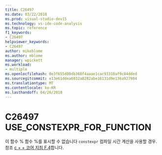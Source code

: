 ```yaml
---
title: C26497
ms.date: 03/22/2018
ms.prod: visual-studio-dev15
ms.technology: vs-ide-code-analysis
ms.topic: reference
f1_keywords:
- C26497
helpviewer_keywords:
- C26497
author: mikeblome
ms.author: mblome
manager: wpickett
ms.workload:
- multiple
ms.openlocfilehash: 0e3f655d80db368f4aaae1cac93318af9c84dded
ms.sourcegitcommit: e13e61ddea6032a8282abe16131d9e136a927984
ms.translationtype: MT
ms.contentlocale: ko-KR
ms.lasthandoff: 04/26/2018
---
```

# <a name="c26497-useconstexprforfunction"></a>C26497 USE_CONSTEXPR_FOR_FUNCTION

이 함수 % 함수 %를 표시할 수 없습니다 `constexpr` 컴파일 시간 계산을 사용할 경우. 참조 [c + + 코어 지침 F.4](https://github.com/isocpp/CppCoreGuidelines/blob/master/CppCoreGuidelines.md#Rf-constexpr)합니다.
